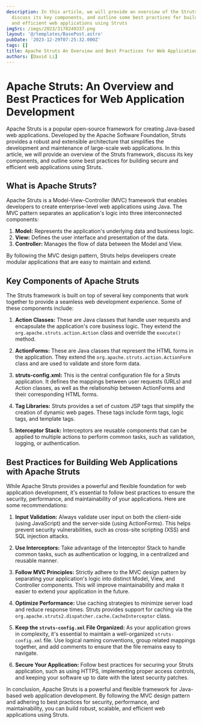 ```yaml
---
description: In this article, we will provide an overview of the Struts framework,
  discuss its key components, and outline some best practices for building secure
  and efficient web applications using Struts
imgSrc: /imgs/2023/3170249337.png
layout: '@/templates/BasePost.astro'
pubDate: '2023-12-29T07:25:32.000Z'
tags: []
title: Apache Struts An Overview and Best Practices for Web Application Development
authors: [David Li]
---
```


# Apache Struts: An Overview and Best Practices for Web Application Development

Apache Struts is a popular open-source framework for creating Java-based web applications. Developed by the Apache Software Foundation, Struts provides a robust and extensible architecture that simplifies the development and maintenance of large-scale web applications. In this article, we will provide an overview of the Struts framework, discuss its key components, and outline some best practices for building secure and efficient web applications using Struts.

## What is Apache Struts?

Apache Struts is a Model-View-Controller (MVC) framework that enables developers to create enterprise-level web applications using Java. The MVC pattern separates an application's logic into three interconnected components:

1. **Model:** Represents the application's underlying data and business logic.
2. **View:** Defines the user interface and presentation of the data.
3. **Controller:** Manages the flow of data between the Model and View.

By following the MVC design pattern, Struts helps developers create modular applications that are easy to maintain and extend.

## Key Components of Apache Struts

The Struts framework is built on top of several key components that work together to provide a seamless web development experience. Some of these components include:

1. **Action Classes:** These are Java classes that handle user requests and encapsulate the application's core business logic. They extend the `org.apache.struts.action.Action` class and override the `execute()` method.

2. **ActionForms:** These are Java classes that represent the HTML forms in the application. They extend the `org.apache.struts.action.ActionForm` class and are used to validate and store form data.

3. **struts-config.xml:** This is the central configuration file for a Struts application. It defines the mappings between user requests (URLs) and Action classes, as well as the relationship between ActionForms and their corresponding HTML forms.

4. **Tag Libraries:** Struts provides a set of custom JSP tags that simplify the creation of dynamic web pages. These tags include form tags, logic tags, and template tags.

5. **Interceptor Stack:** Interceptors are reusable components that can be applied to multiple actions to perform common tasks, such as validation, logging, or authentication.

## Best Practices for Building Web Applications with Apache Struts

While Apache Struts provides a powerful and flexible foundation for web application development, it's essential to follow best practices to ensure the security, performance, and maintainability of your applications. Here are some recommendations:

1. **Input Validation:** Always validate user input on both the client-side (using JavaScript) and the server-side (using ActionForms). This helps prevent security vulnerabilities, such as cross-site scripting (XSS) and SQL injection attacks.

2. **Use Interceptors:** Take advantage of the Interceptor Stack to handle common tasks, such as authentication or logging, in a centralized and reusable manner.

3. **Follow MVC Principles:** Strictly adhere to the MVC design pattern by separating your application's logic into distinct Model, View, and Controller components. This will improve maintainability and make it easier to extend your application in the future.

4. **Optimize Performance:** Use caching strategies to minimize server load and reduce response times. Struts provides support for caching via the `org.apache.struts2.dispatcher.cache.CacheInterceptor` class.

5. **Keep the `struts-config.xml` File Organized:** As your application grows in complexity, it's essential to maintain a well-organized `struts-config.xml` file. Use logical naming conventions, group related mappings together, and add comments to ensure that the file remains easy to navigate.

6. **Secure Your Application:** Follow best practices for securing your Struts application, such as using HTTPS, implementing proper access controls, and keeping your software up to date with the latest security patches.

In conclusion, Apache Struts is a powerful and flexible framework for Java-based web application development. By following the MVC design pattern and adhering to best practices for security, performance, and maintainability, you can build robust, scalable, and efficient web applications using Struts.